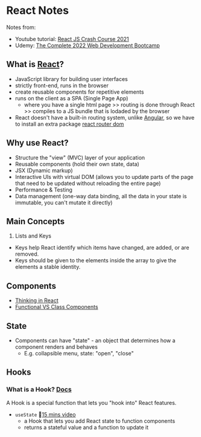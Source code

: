 # React Notes
Notes from:
- Youtube tutorial: [React JS Crash Course 2021](https://youtu.be/w7ejDZ8SWv8)
- Udemy: [The Complete 2022 Web Development Bootcamp](https://www.udemy.com/course/the-complete-web-development-bootcamp/)

## What is [React](https://reactjs.org/)?
- JavaScript library for building user interfaces
- strictly front-end, runs in the browser
- create reusable components for repetitive elements
- runs on the client as a SPA (Single Page App)
  - where you have a single html page >> routing is done through React >> compiles to a JS bundle that is lodaded by the browser
- React doesn't have a built-in routing system, unlike [Angular](https://angular.io/), so we have to install an extra package [react router dom](https://reactrouter.com/web/guides/quick-start)

## Why use React?
- Structure the "view" (MVC) layer of your application
- Reusable components (hold their own state, data)
- JSX (Dynamic markup)
- Interactive UIs with virtual DOM (allows you to update parts of the page that need to be updated without reloading the entire page)
- Performance & Testing
- Data management (one-way data binding, all the data in your state is immutable, you can't mutate it directly)

## Main Concepts
1. Lists and Keys
  - Keys help React identify which items have changed, are added, or are removed. 
  - Keys should be given to the elements inside the array to give the elements a stable identity.

## Components
- [Thinking in React](https://reactjs.org/docs/thinking-in-react.html)
- [Functional VS Class Components](https://github.com/chienleow/react-notes/blob/main/functional-vs-class-components.md)

## State
- Components can have "state" - an object that determines how a component renders and behaves
  - E.g. collapsible menu, state: "open", "close"

## Hooks
### What is a Hook? [Docs](https://reactjs.org/docs/hooks-state.html#whats-a-hook)
A Hook is a special function that lets you "hook into" React features.
  - `useState` 🎥[15 mins video](https://youtu.be/O6P86uwfdR0)
    - a Hook that lets you add React state to function components
    - returns a stateful value and a function to update it
